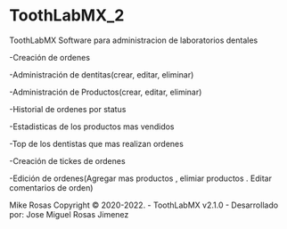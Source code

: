# ToothLabMX_2
ToothLabMX Software para administracion de laboratorios dentales

-Creación de ordenes

-Administración de dentitas(crear, editar, eliminar)

-Administración de Productos(crear, editar, eliminar)

-Historial de ordenes por status

-Estadisticas de los productos mas vendidos

-Top de los dentistas que mas realizan ordenes

-Creación de tickes de ordenes 

-Edición de ordenes(Agregar mas productos , elimiar productos . Editar comentarios de orden)

Mike Rosas Copyright &copy; 2020-2022. - ToothLabMX v2.1.0  - Desarrollado por: Jose Miguel Rosas Jimenez

